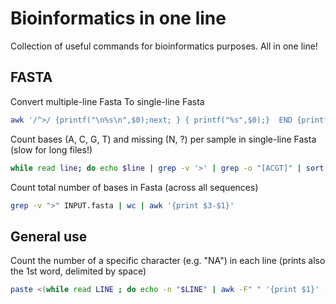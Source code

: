 # Bioinformatics in one line

Collection of useful commands for bioinformatics purposes. All in one line!

## FASTA 

Convert multiple-line Fasta To single-line Fasta

```bash
awk '/^>/ {printf("\n%s\n",$0);next; } { printf("%s",$0);}  END {printf("\n");}' < INPUT.fasta | tail -n +2 > OUTPUT.fasta 
```

Count bases (A, C, G, T) and missing (N, ?) per sample in single-line Fasta (slow for long files!)

```bash
while read line; do echo $line | grep -v '>' | grep -o "[ACGT]" | sort | uniq -c | paste - - - - | tr "\n" "\t" ;  echo $line | grep -v '>' | grep -o "[?N]" | sort | uniq -c | sort -k2r | paste - - ; echo $line | grep '>' | tr "\n" "\t" ; done < INPUT.fasta
```

Count total number of bases in Fasta (across all sequences)

```bash
grep -v ">" INPUT.fasta | wc | awk '{print $3-$1}'
```

## General use

Count the number of a specific character (e.g. "NA") in each line (prints also the 1st word, delimited by space)

```bash
paste <(while read LINE ; do echo -n "$LINE" | awk -F" " '{print $1}' ; done < INPUT.file) <(awk -F\NA '{print NF-1}' INPUT.file)
```

